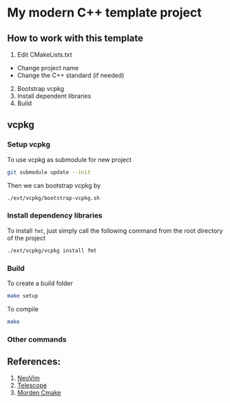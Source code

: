 # My modern C++ template project

## How to work with this template

1. Edit CMakeLists.txt
  * Change project name
  * Change the C++ standard (if needed)
2. Bootstrap vcpkg
3. Install dependent libraries
4. Build

## vcpkg

### Setup vcpkg

To use vcpkg as submodule for new project

```bash
git submodule update --init
```

Then we can bootstrap vcpkg by

```bash
./ext/vcpkg/bootstrap-vcpkg.sh
```
### Install dependency libraries

To install `fmt`, just simply call the following command from the root
directory of the project

```bash
./ext/vcpkg/vcpkg install fmt
```

### Build

To create a build folder
```bash
make setup
```

To compile
```bash
make
```

### Other commands


## References:
1. [NeoVim]()
1. [Telescope]()
1. [Morden Cmake](https://cliutils.gitlab.io/modern-cmake/)
